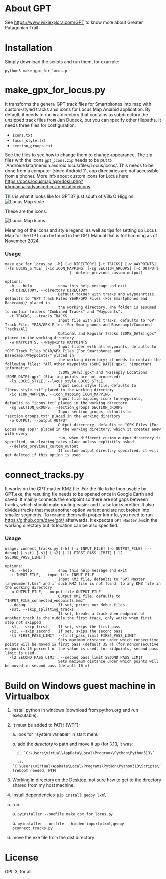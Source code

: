 # About GPT #
See https://www.wikiexplora.com/GPT to know more about Greater Patagonian Trail.
# Installation #
Simply download the scripts and run them, for example:
```
python3 make_gpx_for_locus.p
```

# make_gpx_for_locus.py #

It transforms the general GPT track files for Smartphones into map with custom-styled tracks amd icons for Locus Map Android application. By default, it needs to run in a directory that contains as subdirectory the unzipped track files from Jan Dudeck, but you can specify other filepaths. It needs three files for configuration:
* `icons.txt`
* `locus_style.txt`
* `section_groups.txt`
  
See the files to see how to change them to change appearance. The zip files with the icons `gpt_icons.zip` needs to be put  to `Android/data/menion.android.locus/files/Locus/icons/. This needs to be done from a computer (since Android 11, app directories are not accessible from a phone). More info about custom icons for Locus here: https://docs.locusmap.app/doku.php?id=manual:advanced:customization:icons.

This is what it looks like for GPT37 just south of Villa O'Higgins:
![Locus Map style](https://github.com/felagund/gpt_scripts/blob/master/Screenshots/gpt37.jpeg?raw=true)

These are the icons:

![Loucs Map icons](https://github.com/felagund/gpt_scripts/blob/master/Screenshots/alll_icons.png?raw=true)

Meaning of the icons and style legend, as well as tips for setting up Locus Map for the GPT can be found in the GPT Manual that is forthcoming as of November 2024.

### Usage ###
```
make_gpx_for_locus.py [-h] [-d DIRECTORY] [-t TRACKS] [-w WAYPOINTS] [-ls LOCUS_STYLE] [-ic ICON_MAPPING] [-sg SECTION_GROUPS] [-o OUTPUT]
                             [--delete_previous_custom_output]

options:
  -h, --help            show this help message and exit
  -d DIRECTORY, --directory DIRECTORY
                        Default folder with tracks and waypoinrtsis, defaults to "GPT Track Files YEAR/GPX Files (For Smartphones and Basecamp)/ placed in
                        the working directory. The folder is assumed to contain folders "Combined Tracks" and "Waypoints".
  -t TRACKS, --tracks TRACKS
                        Input file with all tracks, defaults to "GPT Track Files YEAR/GPX Files (For Smartphones and Basecamp)/Combined Tracks/All
                        Optional and Regular Tracks (SOME_DATE).gpx" placed in the working directory
  -w WAYPOINTS, --waypoints WAYPOINTS
                        Input filder with all waypoints, defaults to "GPT Track Files YEAR/GPX Files (For Smartphones and Basecamp)/Waypoints/" placed in
                        the working directory; it needs to contain the following files: "All Other Waypoints (SOME_DATE).gpx", "Important information
                        (SOME_DATE).gpx" and "Ressuply Locations (SOME_DATE).gpx" (Starting points are not processed)
  -ls LOCUS_STYLE, --locus_style LOCUS_STYLE
                        Input Locus style file, defaults to "locus_style.txt" placed in the working directory
  -ic ICON_MAPPING, --icon_mapping ICON_MAPPING
                        Input file mapping icons to waypoints, defaults to "icons.txt" placed in the working directory
  -sg SECTION_GROUPS, --section_groups SECTION_GROUPS
                        Input section groups, defaults to "section_groups.txt" placed in the working directory
  -o OUTPUT, --output OUTPUT
                        Output directory, defaults to "GPX Files (For Locus Map app)" placed in the working directory; which it creates anew with every
                        run, when different custom output directory is specified, no clearing takes place unless explicitly asked
  --delete_previous_custom_output
                        If custom output directory specified, it will get deleted if this option is used

```

# connect_tracks.py #

It works on the GPT master KMZ file. For the file to be then usable by GPT.exe, the resulting file needs to be opened once in Google Earth and saved. It mainly connects the endpoint so there are not gaps between tracks, which should make routing easier and it also looks prettier. It also divides tracks that meet another option variant and are not broken into smaller segments. To rename them with proper km info, you need to run https://github.com/dave/gpt/ afterwards. It expects a `GPT Master.kmz`in the working directory but its location can be also specified.

### Usage
```
usage: connect_tracks.py [-h] [-i INPUT_FILE] [-o OUTPUT_FILE] [--debug] [-sst] [-s1] [-s2] [-l1 FIRST_PASS_LIMIT] [-l2 SECOND_PASS_LIMIT]

options:
  -h, --help            show this help message and exit
  -i INPUT_FILE, --input_file INPUT_FILE
                        Input KMZ file, defaults to "GPT Master (anynumber).kmz" and if such KMZ file is not found, to any KMZ file in the working directory
  -o OUTPUT_FILE, --output_file OUTPUT_FILE
                        Output KMZ file, defaults to "INPUT_FILE_connected_endpoints.kmz"
  --debug               If set, prints out debug files
  -sst, --skip_splitting_tracks
                        If set, breaks a track when endpoint of another track is the middle the first track, only works when first step not skipped
  -s1, --skip_first     If set, skips the first pass
  -s2, --skip_second    If set, skips the second pass
  -l1 FIRST_PASS_LIMIT, --first_pass_limit FIRST_PASS_LIMIT
                        Sets maximum distance under which consecutive points will be moved in first pass (default 35 m) (for nonconsecutive endpoints 75 percent of the value is used, for midpoints, second pass limit is used
  -l2 SECOND_PASS_LIMIT, --second_pass_limit SECOND_PASS_LIMIT
                        Sets maximum distance under which points will be moved in second pass (default 10 m)
```
# Build on Windows guest machine in Virtualbox #

1. Install python in windows (download from python.org and run executable). 

2. It must be added to PATH (WTF):

    a. look for "system variable" in start menu

    b. add the _directory_ to path and move it up (for 3.13, it was:

         i. `C:\Users\virtual\AppData\Local\Programs\Python\Python313\`

         ii. `C:\Users\virtual\AppData\Local\Programs\Python\Python313\Scripts\` (reboot needed, WTF)

4. Working in directory on the Desktop, not sure how to get to the directory shared from my host machine.

5. install dependencies:
`pip install geopy lxml`

4. run:
   
    a. `pyinstaller --onefile make_gpx_for_locus.py`
   
    b. `pyinstaller --onefile --hidden-import=lxml,geopy oconnect_tracks.py`

6. move the exe file from the dist directory

# License #
GPL 3, for all.
